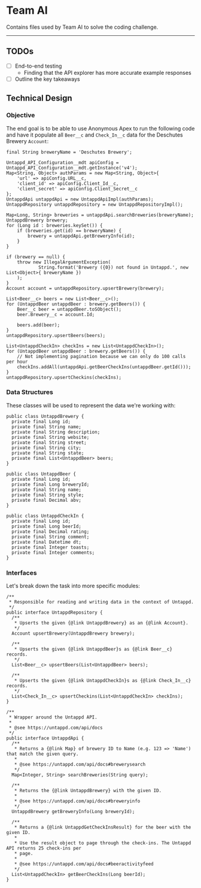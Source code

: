 # Team AI

Contains files used by Team AI to solve the coding challenge.

---

## TODOs

- [ ] End-to-end testing
  - Finding that the API explorer has more accurate example responses
- [ ] Outline the key takeaways

## Technical Design

### Objective

The end goal is to be able to use Anonymous Apex to run the following code and
have it populate all `Beer__c` and `Check_In__c` data for the Deschutes Brewery
`Account`:

```apex
final String breweryName = 'Deschutes Brewery';

Untappd_API_Configuration__mdt apiConfig = Untappd_API_Configuration__mdt.getInstance('v4');
Map<String, Object> authParams = new Map<String, Object>{
    'url' => apiConfig.URL__c,
    'client_id' => apiConfig.Client_Id__c,
    'client_secret' => apiConfig.Client_Secret__c
};
UntappdApi untappdApi = new UntappdApiImpl(authParams);
UntappdRepository untappdRepository = new UntappdRepositoryImpl();

Map<Long, String> breweries = untappdApi.searchBreweries(breweryName);
UntappdBrewery brewery;
for (Long id : breweries.keySet()) {
    if (breweries.get(id) == breweryName) {
        brewery = untappdApi.getBreweryInfo(id);
    }
}

if (brewery == null) {
    throw new IllegalArgumentException(
            String.format('Brewery ({0}) not found in Untappd.', new List<Object>{ breweryName })
    );
}
Account account = untappdRepository.upsertBrewery(brewery);

List<Beer__c> beers = new List<Beer__c>();
for (UntappdBeer untappdBeer : brewery.getBeers()) {
    Beer__c beer = untappdBeer.toSObject();
    beer.Brewery__c = account.Id;

    beers.add(beer);
}
untappdRepository.upsertBeers(beers);

List<UntappdCheckIn> checkIns = new List<UntappdCheckIn>();
for (UntappdBeer untappdBeer : brewery.getBeers()) {
    // Not implementing pagination because we can only do 100 calls per hour
    checkIns.addAll(untappdApi.getBeerCheckIns(untappdBeer.getId()));
}
untappdRepository.upsertCheckins(checkIns);
```

### Data Structures

These classes will be used to represent the data we're working with:

```apex
public class UntappdBrewery {
  private final Long id;
  private final String name;
  private final String description;
  private final String website;
  private final String street;
  private final String city;
  private final String state;
  private final List<UntappdBeer> beers;
}
```

```apex
public class UntappdBeer {
  private final Long id;
  private final Long breweryId;
  private final String name;
  private final String style;
  private final Decimal abv;
}
```

```apex
public class UntappdCheckIn {
  private final Long id;
  private final Long beerId;
  private final Decimal rating;
  private final String comment;
  private final Datetime dt;
  private final Integer toasts;
  private final Integer comments;
}
```

### Interfaces

Let's break down the task into more specific modules:

```apex
/**
 * Responsible for reading and writing data in the context of Untappd.
 */
public interface UntappdRepository {
  /**
   * Upserts the given {@link UntappdBrewery} as an {@link Account}.
   */
  Account upsertBrewery(UntappdBrewery brewery);

  /**
   * Upserts the given {@link UntappdBeer}s as {@link Beer__c} records.
   */
  List<Beer__c> upsertBeers(List<UntappdBeer> beers);

  /**
   * Upserts the given {@link UntappdCheckIn}s as {@link Check_In__c} records.
   */
  List<Check_In__c> upsertCheckins(List<UntappdCheckIn> checkIns);
}
```

```apex
/**
 * Wrapper around the Untappd API.
 *
 * @see https://untappd.com/api/docs
 */
public interface UntappdApi {
  /**
   * Returns a {@link Map} of brewery ID to Name (e.g. 123 => 'Name') that match the given query.
   *
   * @see https://untappd.com/api/docs#brewerysearch
   */
  Map<Integer, String> searchBreweries(String query);

  /**
   * Returns the {@link UntappdBrewery} with the given ID.
   *
   * @see https://untappd.com/api/docs#breweryinfo
   */
  UntappdBrewery getBreweryInfo(Long breweryId);

  /**
   * Returns a {@link UntappdGetCheckInsResult} for the beer with the given ID.
   *
   * Use the result object to page through the check-ins. The Untappd API returns 25 check-ins per
   * page.
   *
   * @see https://untappd.com/api/docs#beeractivityfeed
   */
  List<UntappdCheckIn> getBeerCheckIns(Long beerId);
}
```
